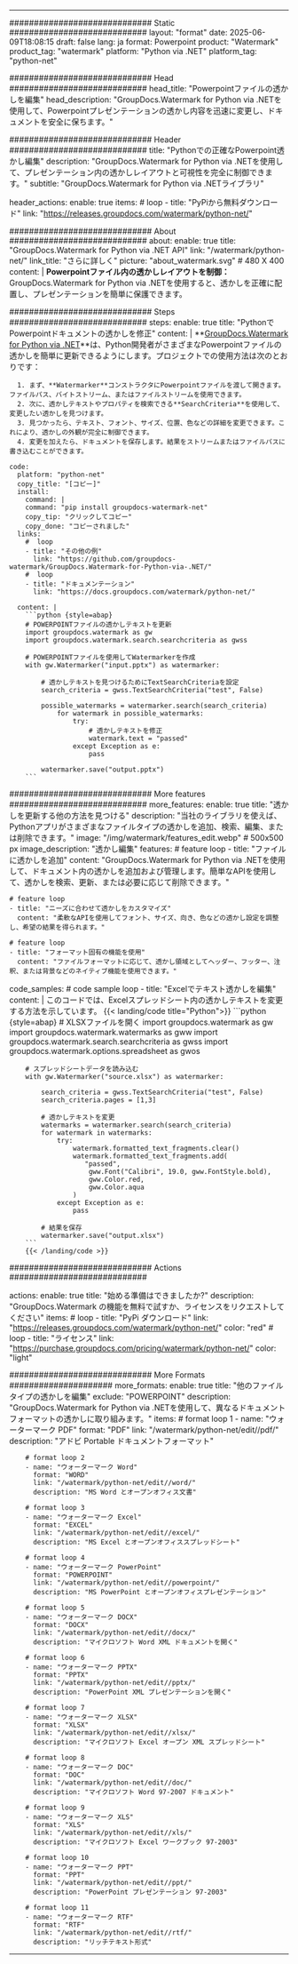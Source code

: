 
---
############################# Static ############################
layout: "format"
date:  2025-06-09T18:08:15
draft: false
lang: ja
format: Powerpoint
product: "Watermark"
product_tag: "watermark"
platform: "Python via .NET"
platform_tag: "python-net"

############################# Head ############################
head_title: "Powerpointファイルの透かしを編集"
head_description: "GroupDocs.Watermark for Python via .NETを使用して、Powerpointプレゼンテーションの透かし内容を迅速に変更し、ドキュメントを安全に保ちます。"

############################# Header ############################
title: "Pythonでの正確なPowerpoint透かし編集" 
description: "GroupDocs.Watermark for Python via .NETを使用して、プレゼンテーション内の透かしレイアウトと可視性を完全に制御できます。"
subtitle: "GroupDocs.Watermark for Python via .NETライブラリ" 

header_actions:
  enable: true
  items:
    #  loop
    - title: "PyPiから無料ダウンロード"
      link: "https://releases.groupdocs.com/watermark/python-net/"
      
############################# About ############################
about:
    enable: true
    title: "GroupDocs.Watermark for Python via .NET API"
    link: "/watermark/python-net/"
    link_title: "さらに詳しく"
    picture: "about_watermark.svg" # 480 X 400
    content: |
       **Powerpointファイル内の透かしレイアウトを制御：** GroupDocs.Watermark for Python via .NETを使用すると、透かしを正確に配置し、プレゼンテーションを簡単に保護できます。

############################# Steps ############################
steps:
    enable: true
    title: "PythonでPowerpointドキュメントの透かしを修正"
    content: |
      **[GroupDocs.Watermark for Python via .NET](https://products.groupdocs.com/watermark/python-net/)**は、Python開発者がさまざまなPowerpointファイルの透かしを簡単に更新できるようにします。プロジェクトでの使用方法は次のとおりです：
      
      1. まず、**Watermarker**コンストラクタにPowerpointファイルを渡して開きます。ファイルパス、バイトストリーム、またはファイルストリームを使用できます。
      2. 次に、透かしテキストやプロパティを検索できる**SearchCriteria**を使用して、変更したい透かしを見つけます。
      3. 見つかったら、テキスト、フォント、サイズ、位置、色などの詳細を変更できます。これにより、透かしの外観が完全に制御できます。
      4. 変更を加えたら、ドキュメントを保存します。結果をストリームまたはファイルパスに書き込むことができます。
   
    code:
      platform: "python-net"
      copy_title: "[コピー]"
      install:
        command: |
        command: "pip install groupdocs-watermark-net"
        copy_tip: "クリックしてコピー"
        copy_done: "コピーされました"
      links:
        #  loop
        - title: "その他の例"
          link: "https://github.com/groupdocs-watermark/GroupDocs.Watermark-for-Python-via-.NET/"
        #  loop
        - title: "ドキュメンテーション"
          link: "https://docs.groupdocs.com/watermark/python-net/"
          
      content: |
        ```python {style=abap}
        # POWERPOINTファイルの透かしテキストを更新
        import groupdocs.watermark as gw
        import groupdocs.watermark.search.searchcriteria as gwss

        # POWERPOINTファイルを使用してWatermarkerを作成
        with gw.Watermarker("input.pptx") as watermarker:

            # 透かしテキストを見つけるためにTextSearchCriteriaを設定
            search_criteria = gwss.TextSearchCriteria("test", False)

            possible_watermarks = watermarker.search(search_criteria)
                for watermark in possible_watermarks:
                    try:
                        # 透かしテキストを修正
                        watermark.text = "passed"
                    except Exception as e:
                        pass
            
            watermarker.save("output.pptx")
        ```            

############################# More features ############################
more_features:
  enable: true
  title: "透かしを更新する他の方法を見つける"
  description: "当社のライブラリを使えば、Pythonアプリがさまざまなファイルタイプの透かしを追加、検索、編集、または削除できます。"
  image: "/img/watermark/features_edit.webp" # 500x500 px
  image_description: "透かし編集"
  features:
    # feature loop
    - title: "ファイルに透かしを追加"
      content: "GroupDocs.Watermark for Python via .NETを使用して、ドキュメント内の透かしを追加および管理します。簡単なAPIを使用して、透かしを検索、更新、または必要に応じて削除できます。"

    # feature loop
    - title: "ニーズに合わせて透かしをカスタマイズ"
      content: "柔軟なAPIを使用してフォント、サイズ、向き、色などの透かし設定を調整し、希望の結果を得られます。"

    # feature loop
    - title: "フォーマット固有の機能を使用"
      content: "ファイルフォーマットに応じて、透かし領域としてヘッダー、フッター、注釈、または背景などのネイティブ機能を使用できます。"
      
  code_samples:
    # code sample loop
    - title: "Excelでテキスト透かしを編集"
      content: |
        このコードでは、Excelスプレッドシート内の透かしテキストを変更する方法を示しています。
        {{< landing/code title="Python">}}
        ```python {style=abap}
        # XLSXファイルを開く
        import groupdocs.watermark as gw
        import groupdocs.watermark.watermarks as gww
        import groupdocs.watermark.search.searchcriteria as gwss
        import groupdocs.watermark.options.spreadsheet as gwos

        # スプレッドシートデータを読み込む
        with gw.Watermarker("source.xlsx") as watermarker:

            search_criteria = gwss.TextSearchCriteria("test", False)
            search_criteria.pages = [1,3]

            # 透かしテキストを変更
            watermarks = watermarker.search(search_criteria)
            for watermark in watermarks:
                try:
                    watermark.formatted_text_fragments.clear()
                    watermark.formatted_text_fragments.add(
                       "passed", 
                        gww.Font("Calibri", 19.0, gww.FontStyle.bold), 
                        gww.Color.red, 
                        gww.Color.aqua
                    )
                except Exception as e:
                    pass
        
            # 結果を保存
            watermarker.save("output.xlsx")
        ```
        {{< /landing/code >}}


############################# Actions ############################

actions:
  enable: true
  title: "始める準備はできましたか?"
  description: "GroupDocs.Watermark の機能を無料で試すか、ライセンスをリクエストしてください"
  items:
    #  loop
    - title: "PyPi ダウンロード"
      link: "https://releases.groupdocs.com/watermark/python-net/"
      color: "red"
        #  loop
    - title: "ライセンス"
      link: "https://purchase.groupdocs.com/pricing/watermark/python-net/"
      color: "light"


############################# More Formats #####################
more_formats:
    enable: true
    title: "他のファイルタイプの透かしを編集"
    exclude: "POWERPOINT"
    description: "GroupDocs.Watermark for Python via .NETを使用して、異なるドキュメントフォーマットの透かしに取り組みます。"
    items: 
        # format loop 1
        - name: "ウォーターマーク PDF"
          format: "PDF"
          link: "/watermark/python-net/edit//pdf/"
          description: "アドビ Portable ドキュメントフォーマット"

        # format loop 2
        - name: "ウォーターマーク Word"
          format: "WORD"
          link: "/watermark/python-net/edit//word/"
          description: "MS Word とオープンオフィス文書"
          
        # format loop 3
        - name: "ウォーターマーク Excel"
          format: "EXCEL"
          link: "/watermark/python-net/edit//excel/"
          description: "MS Excel とオープンオフィススプレッドシート"

        # format loop 4
        - name: "ウォーターマーク PowerPoint"
          format: "POWERPOINT"
          link: "/watermark/python-net/edit//powerpoint/"
          description: "MS PowerPoint とオープンオフィスプレゼンテーション"

        # format loop 5
        - name: "ウォーターマーク DOCX"
          format: "DOCX"
          link: "/watermark/python-net/edit//docx/"
          description: "マイクロソフト Word XML ドキュメントを開く"
          
        # format loop 6
        - name: "ウォーターマーク PPTX"
          format: "PPTX"
          link: "/watermark/python-net/edit//pptx/"
          description: "PowerPoint XML プレゼンテーションを開く"
          
        # format loop 7
        - name: "ウォーターマーク XLSX"
          format: "XLSX"
          link: "/watermark/python-net/edit//xlsx/"
          description: "マイクロソフト Excel オープン XML スプレッドシート"

        # format loop 8
        - name: "ウォーターマーク DOC"
          format: "DOC"
          link: "/watermark/python-net/edit//doc/"
          description: "マイクロソフト Word 97-2007 ドキュメント"

        # format loop 9
        - name: "ウォーターマーク XLS"
          format: "XLS"
          link: "/watermark/python-net/edit//xls/"
          description: "マイクロソフト Excel ワークブック 97-2003"

        # format loop 10
        - name: "ウォーターマーク PPT"
          format: "PPT"
          link: "/watermark/python-net/edit//ppt/"
          description: "PowerPoint プレゼンテーション 97-2003"

        # format loop 11
        - name: "ウォーターマーク RTF"
          format: "RTF"
          link: "/watermark/python-net/edit//rtf/"
          description: "リッチテキスト形式"

---